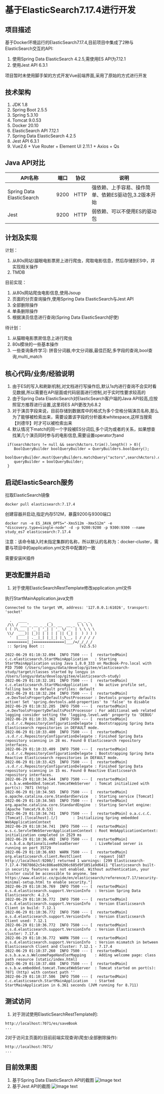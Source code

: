 # 基于ElasticSearch7.17.4进行开发

## 项目描述
基于Docker环境运行的ElasticSearch7.17.4,目前项目中集成了2种与ElasticSearch交互的API:
1. 使用Spring Data ElasticSearch 4.2.5,需使用ES API为7.12.1
3. 使用Jest API 6.3.1

项目暂时未使用脚手架的方式开发Vue前端界面,采用了原始的方式进行开发

## 技术架构

1. JDK 1.8
2. Spring Boot 2.5.5
3. Spring 5.3.10
4. Tomcat 9.0.53
5. Docker 20.10
6. ElasticSearch API 7.12.1
7. Spring Data ElasticSearch 4.2.5
8. Jest API 6.3.1
9. Vue2.6 + Vue Router + Element UI 2.11.1 + Axios + Qs


## Java API对比
|  API名称   | 端口  | 协议  | 说明  |
|  ----  | ----  | ----   | ----  |
|  Spring Data ElasticSearch   | 9200  | HTTP  | 强依赖、上手容易、操作简单、依赖ES驱动包,3.2版本开始  |
|  Jest   | 9200  | HTTP  | 弱依赖、可以不使用ES的驱动包  |



## 计划及实现
计划：
1. 从80s网站\猫眼电影票房上进行爬虫，爬取电影信息，然后存储到ES中，并实现相关操作
2. TMDB

目前实现：
1. 从80s网站爬虫电影信息,使用Jsoup
2. 页面的分页查询操作,使用Spring Data ElasticSearch与Jest API
3. 全部删除操作
4. 单条删除操作
5. 根据演员信息进行查询(Spring Data ElasticSearch好使)

待计划：
1. 从猫眼电影票房信息上进行爬虫
2. 80s模块的一些基本操作
3. 一些查询条件学习: 拼音分词器,中文分词器,最佳匹配,多字段的查询,bool查询,multi_match
     

## 核心代码/业务/经验说明
1. 由于ES的写入和刷新机制,对文档进行写操作后,默认1s内进行查询不会实时看见数据,所以需要在API层面或代码层面进行控制,对于实时性要求较高的
2. 由于Spring Data ElasticSearch对ElasticSearch客户端的Java API较高,应按照官方推荐进行设置,这里将ES API更改为6.8.2
3. 对于演员字段来说，目前存储到数据库中的格式为多个空格分隔演员名称,那么为了能够被检索出来，需要设置该字段的分析器未whitespace,这样当搜索【刘德华】时才可以被检索出来
4. 默认情况下match的同一个字段被ES分词后,多个词为或者的关系，如果想查找某几个演员同时参与的电影信息,需要设置operator为and
````
 if(searchActors != null && searchActors.trim().length() > 0){
    BoolQueryBuilder boolQueryBuilder = QueryBuilders.boolQuery();
    boolQueryBuilder.must(QueryBuilders.matchQuery("actors",searchActors).operator(Operator.AND));
    queryBuilder = boolQueryBuilder;
 }
````

## 启动ElasticSearch服务

拉取ElasticSearch镜像
````
docker pull elasticsearch:7.17.4
````

创建容器并启动,指定内存512M，暴露9200与9300端口
````
docker run -e ES_JAVA_OPTS="-Xms512m -Xmx512m" -e "discovery.type=single-node" -d -p 9200:9200 -p 9300:9300 --name study_es7 elasticsearch:7.17.4
````
注意：该命令输入时未指定集群的名称，所以默认的名称为：docker-cluster，需要与项目中的application.yml文件中配置的一致

需要安装IK插件

## 更改配置并启动

1. 对于使用ElasticSearchRestTemplate修改application.yml文件

执行StartMainApplication.java文件

````
Connected to the target VM, address: '127.0.0.1:61026', transport: 'socket'

  .   ____          _            __ _ _
 /\\ / ___'_ __ _ _(_)_ __  __ _ \ \ \ \
( ( )\___ | '_ | '_| | '_ \/ _` | \ \ \ \
 \\/  ___)| |_)| | | | | || (_| |  ) ) ) )
  '  |____| .__|_| |_|_| |_\__, | / / / /
 =========|_|==============|___/=/_/_/_/
 :: Spring Boot ::                (v2.5.5)

2022-06-29 01:10:32.094  INFO 7500 --- [  restartedMain] c.c.elasticsearch.StartMainApplication   : Starting StartMainApplication using Java 1.8.0_333 on MacBook-Pro.local with PID 7500 (/Users/longyu/data/develop/gitee/elasticsearch-study/target/classes started by longyu in /Users/longyu/data/develop/gitee/elasticsearch-study)
2022-06-29 01:10:32.101  INFO 7500 --- [  restartedMain] c.c.elasticsearch.StartMainApplication   : No active profile set, falling back to default profiles: default
2022-06-29 01:10:32.204  INFO 7500 --- [  restartedMain] .e.DevToolsPropertyDefaultsPostProcessor : Devtools property defaults active! Set 'spring.devtools.add-properties' to 'false' to disable
2022-06-29 01:10:32.205  INFO 7500 --- [  restartedMain] .e.DevToolsPropertyDefaultsPostProcessor : For additional web related logging consider setting the 'logging.level.web' property to 'DEBUG'
2022-06-29 01:10:33.362  INFO 7500 --- [  restartedMain] .s.d.r.c.RepositoryConfigurationDelegate : Bootstrapping Spring Data Elasticsearch repositories in DEFAULT mode.
2022-06-29 01:10:33.400  INFO 7500 --- [  restartedMain] .s.d.r.c.RepositoryConfigurationDelegate : Finished Spring Data repository scanning in 28 ms. Found 0 Elasticsearch repository interfaces.
2022-06-29 01:10:33.409  INFO 7500 --- [  restartedMain] .s.d.r.c.RepositoryConfigurationDelegate : Bootstrapping Spring Data Reactive Elasticsearch repositories in DEFAULT mode.
2022-06-29 01:10:33.425  INFO 7500 --- [  restartedMain] .s.d.r.c.RepositoryConfigurationDelegate : Finished Spring Data repository scanning in 15 ms. Found 0 Reactive Elasticsearch repository interfaces.
2022-06-29 01:10:34.544  INFO 7500 --- [  restartedMain] o.s.b.w.embedded.tomcat.TomcatWebServer  : Tomcat initialized with port(s): 7071 (http)
2022-06-29 01:10:34.565  INFO 7500 --- [  restartedMain] o.apache.catalina.core.StandardService   : Starting service [Tomcat]
2022-06-29 01:10:34.565  INFO 7500 --- [  restartedMain] org.apache.catalina.core.StandardEngine  : Starting Servlet engine: [Apache Tomcat/9.0.53]
2022-06-29 01:10:34.741  INFO 7500 --- [  restartedMain] o.a.c.c.C.[Tomcat].[localhost].[/]       : Initializing Spring embedded WebApplicationContext
2022-06-29 01:10:34.741  INFO 7500 --- [  restartedMain] w.s.c.ServletWebServerApplicationContext : Root WebApplicationContext: initialization completed in 2529 ms
2022-06-29 01:10:36.492  INFO 7500 --- [  restartedMain] o.s.b.d.a.OptionalLiveReloadServer       : LiveReload server is running on port 35729
2022-06-29 01:10:36.693  WARN 7500 --- [  restartedMain] org.elasticsearch.client.RestClient      : request [GET http://localhost:9200/] returned 1 warnings: [299 Elasticsearch-7.17.4-79878662c54c886ae89206c685d9f1051a9d6411 "Elasticsearch built-in security features are not enabled. Without authentication, your cluster could be accessible to anyone. See https://www.elastic.co/guide/en/elasticsearch/reference/7.17/security-minimal-setup.html to enable security."]
2022-06-29 01:10:36.769  INFO 7500 --- [  restartedMain] o.s.d.elasticsearch.support.VersionInfo  : Version Spring Data Elasticsearch: 4.2.5
2022-06-29 01:10:36.772  INFO 7500 --- [  restartedMain] o.s.d.elasticsearch.support.VersionInfo  : Version Elasticsearch Client in build: 7.12.1
2022-06-29 01:10:36.772  INFO 7500 --- [  restartedMain] o.s.d.elasticsearch.support.VersionInfo  : Version Elasticsearch Client used: 7.12.1
2022-06-29 01:10:36.772  INFO 7500 --- [  restartedMain] o.s.d.elasticsearch.support.VersionInfo  : Version Elasticsearch cluster: 7.17.4
2022-06-29 01:10:36.772  WARN 7500 --- [  restartedMain] o.s.d.elasticsearch.support.VersionInfo  : Version mismatch in between Elasticsearch Client and Cluster: 7.12.1 - 7.17.4
2022-06-29 01:10:37.260  INFO 7500 --- [  restartedMain] o.s.b.a.w.s.WelcomePageHandlerMapping    : Adding welcome page: class path resource [static/index.html]
2022-06-29 01:10:37.488  INFO 7500 --- [  restartedMain] o.s.b.w.embedded.tomcat.TomcatWebServer  : Tomcat started on port(s): 7071 (http) with context path ''
2022-06-29 01:10:37.506  INFO 7500 --- [  restartedMain] c.c.elasticsearch.StartMainApplication   : Started StartMainApplication in 6.361 seconds (JVM running for 8.711)

````

## 测试访问

1. 对于测试使用ElasticSearchRestTemplate的:
````
http://localhost:7071/es/saveBook
...
````
2对于访问主页面的(目前前端实现查询\爬虫\全部删除操作):
````
http://localhost:7071/
...
````
## 目前效果图
1. 基于Spring Data ElasticSearch API的截图
![Image text](./images/t1.png)
2. 基于Jest API的截图
![Image text](./images/t2.png)
